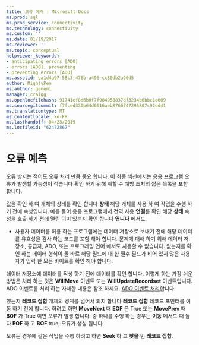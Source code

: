 ```yaml
---
title: 오류 예측 | Microsoft Docs
ms.prod: sql
ms.prod_service: connectivity
ms.technology: connectivity
ms.custom: ''
ms.date: 01/19/2017
ms.reviewer: ''
ms.topic: conceptual
helpviewer_keywords:
- anticipating errors [ADO]
- errors [ADO], preventing
- preventing errors [ADO]
ms.assetid: ea1d4a97-58c3-476b-a496-cc80db2a90d5
author: MightyPen
ms.author: genemi
manager: craigg
ms.openlocfilehash: 91741ef8d6b0f7f984958837df3234b0bbc1e009
ms.sourcegitcommit: f7fced330b64d6616aeb8766747295807c92dd41
ms.translationtype: MT
ms.contentlocale: ko-KR
ms.lasthandoff: 04/23/2019
ms.locfileid: "62472867"
---
```

# <a name="anticipating-errors"></a>오류 예측
오류 방지는 적어도 오류 처리 만큼 중요 합니다. 이 최종 섹션에서는 응용 프로그램 오류가 발생할 가능성이 적습니다 확인 하기 위해 취할 수 예방 조치의 짧은 목록을 포함 합니다.  
  
 값을 확인 하 여 개체의 상태를 확인 합니다 **상태** 해당 개체를 사용 하 여 작업을 수행 하기 전에 속성입니다. 예를 들어 응용 프로그램에서 전역 사용 **연결**를 확인 해당 **상태** 속성을 호출 하기 전에 열린 이미 있는지 확인 합니다 **엽니다** 메서드.  
  
-   사용자 데이터를 허용 하는 프로그램에는 데이터 저장소로 보내기 전에 해당 데이터를 유효성을 검사 하는 코드를 포함 해야 합니다. 문제에 대해 하기 위해 데이터 저장소, 공급자, ADO, 또는 프로그래밍 언어 에서도 사용할 수 없습니다. 없는지를 확인 하는 데이터 형식이 올 바르 해당 필드에 대 한 필수 필드가 비어 있지 않은 사용자가 입력 한 모든 바이트를 확인 해야 합니다.  
  
 데이터 저장소에 데이터를 작성 하기 전에 데이터를 확인 합니다. 이렇게 하는 가장 쉬운 방법은 처리 하는 것은 **WillMove** 이벤트 또는 **WillUpdateRecordset** 이벤트입니다. ADO 이벤트를 처리 하는 자세한 내용은 참조 하세요. [ADO 이벤트 처리](../../../ado/guide/data/handling-ado-events.md)합니다.  
  
 했는지 **레코드 집합** 개체의 경계를 넘어서 되지 합니다 **레코드 집합** 레코드 포인터를 이동 하기 전에 합니다. 하려고 하면 **MoveNext** 때 **EOF** 은 True 또는 **MovePrev** 때 **BOF** 가 True 이면 오류가 발생 합니다. 중 하나를 수행 하는 경우는 **이동** 메서드 때 둘 다 **EOF** 하 고 **BOF** true, 오류가 생성 됩니다.  
  
 오류는 경우에 같은 작업을 수행 하려고 하면 **Seek** 하 고 **찾을** 빈 **레코드 집합**.
